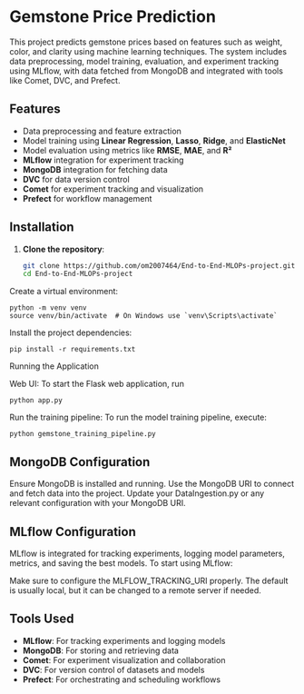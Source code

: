 # Gemstone Price Prediction

This project predicts gemstone prices based on features such as weight, color, and clarity using machine learning techniques. The system includes data preprocessing, model training, evaluation, and experiment tracking using MLflow, with data fetched from MongoDB and integrated with tools like Comet, DVC, and Prefect.

## Features

- Data preprocessing and feature extraction
- Model training using **Linear Regression**, **Lasso**, **Ridge**, and **ElasticNet**
- Model evaluation using metrics like **RMSE**, **MAE**, and **R²**
- **MLflow** integration for experiment tracking
- **MongoDB** integration for fetching data
- **DVC** for data version control
- **Comet** for experiment tracking and visualization
- **Prefect** for workflow management

## Installation

1. **Clone the repository**:
   ```bash
   git clone https://github.com/om2007464/End-to-End-MLOPs-project.git
   cd End-to-End-MLOPs-project


Create a virtual environment:

```
python -m venv venv
source venv/bin/activate  # On Windows use `venv\Scripts\activate`
```

Install the project dependencies:
```
pip install -r requirements.txt
```

Running the Application

Web UI: To start the Flask web application, run
```
python app.py
```

Run the training pipeline: To run the model training pipeline, execute:
```
python gemstone_training_pipeline.py
```
## MongoDB Configuration

Ensure MongoDB is installed and running. Use the MongoDB URI to connect and fetch data into the project. Update your DataIngestion.py or any relevant configuration with your MongoDB URI.

## MLflow Configuration

MLflow is integrated for tracking experiments, logging model parameters, metrics, and saving the best models. To start using MLflow:

Make sure to configure the MLFLOW_TRACKING_URI properly.
The default is usually local, but it can be changed to a remote server if needed.

## Tools Used

- **MLflow**: For tracking experiments and logging models  
- **MongoDB**: For storing and retrieving data  
- **Comet**: For experiment visualization and collaboration  
- **DVC**: For version control of datasets and models  
- **Prefect**: For orchestrating and scheduling workflows




